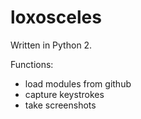 # loxosceles
Written in Python 2.

Functions:

- load modules from github
- capture keystrokes
- take screenshots